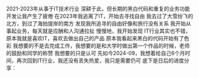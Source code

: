 2021-2023年从事于IT技术行业
深耕于此，但长期的黑白代码和重复的业务功能开发让我产生了疲倦
在2023年我逃离了IT，开始去寻找自由
我去过了大雪纷飞的北方，到过了海拍提岸的南方
发现我所追寻的自由好像和旅行没有关系
我开始从事起业务，每天就是应酬和人沟通拉扯
慢慢地，我开始发现
IT行业其实也不错，原本我就是喜欢IT，喜欢去做出自己的产品
原本我看起来黑白的代码开始有了色彩
我想要的不是去完成工作，我想要的是和大学时做出第一个作品的时候，老师的鼓励和同学的称赞
我想要的只是认可
先如今2024-09，我想着给自己6个月时间，再次回到IT行业，我还没有丢失热爱，我只是需要仍可
底下是日后的进度分享：
